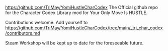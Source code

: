 https://github.com/TriMay/YomiHustleCharCodex
The Official github repo for the Character Codex Library mod for Your Only Move Is HUSTLE.

Contributions welcome.  Add yourself to https://github.com/TriMay/YomiHustleCharCodex/tree/main/_tri_char_codex/contributors.md

Steam Workshop will be kept up to date for the foreseeable future.
